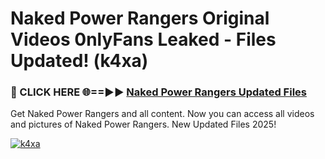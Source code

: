# Naked Power Rangers Original Videos 0nlyFans Leaked - Files Updated! (k4xa)

<h3>🔴 CLICK HERE 🌐==►► <a href="https://tinyurl.com/up5wt9bj" rel="nofollow">Naked Power Rangers Updated Files</a></h3>

Get Naked Power Rangers and all content. Now you can access all videos and pictures of Naked Power Rangers. New Updated Files 2025!

[![k4xa](https://i.imgur.com/ABiUzMV.gif)](https://tinyurl.com/up5wt9bj)
